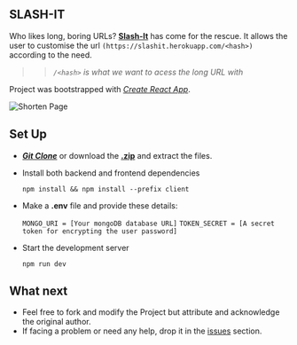 ## SLASH-IT
Who likes long, boring URLs? [**Slash-It**](https://slashit.herokuapp.com) has come for the rescue. It allows the user to customise the url `(https://slashit.herokuapp.com/<hash>)`  according to the need.
>>*`/<hash>` is what we want to acess the long URL with*

Project was bootstrapped with *[Create React App](https://github.com/facebook/create-react-app)*.

![Shorten Page](https://i.postimg.cc/1zWy4Bbx/4.png)

## Set Up

 - ***[Git Clone](https://github.com/Lakshya-Poddar/slash-it.git)*** or download the **[.zip](https://github.com/Lakshya-Poddar/slash-it/archive/master.zip)** and extract the files.
 - Install both  backend and frontend dependencies

    `npm install && npm install --prefix client` 
    
- Make a **.env** file and provide these details:

    `MONGO_URI = [Your mongoDB database URL]`
    `TOKEN_SECRET = [A secret token for encrypting the user password]`

- Start the development server

    `npm run dev`


## What next
 

 - Feel free to fork and modify the Project but attribute and acknowledge the original author.
 -  If facing a problem or need any help, drop it in the  [issues](https://github.com/Lakshya-Poddar/slash-it/issues)  section.
